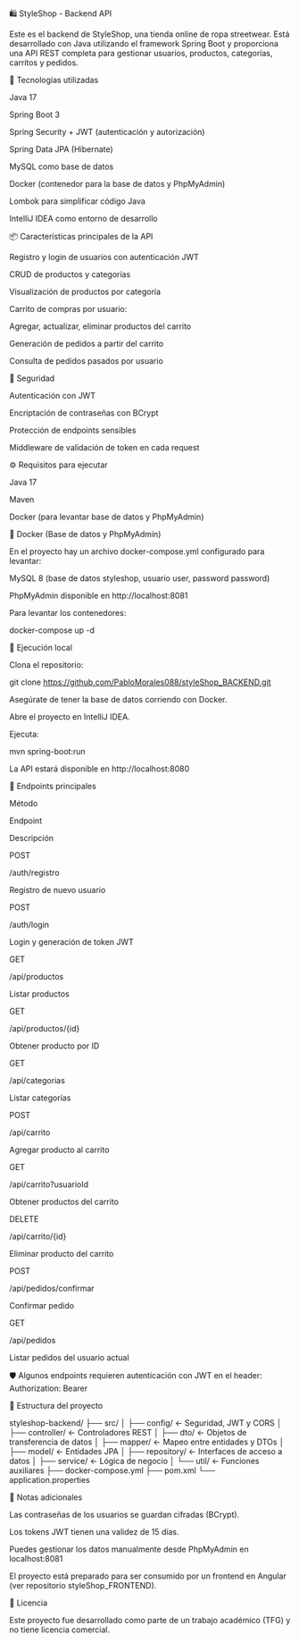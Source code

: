 🛍️ StyleShop - Backend API

Este es el backend de StyleShop, una tienda online de ropa streetwear. Está desarrollado con Java utilizando el framework Spring Boot y proporciona una API REST completa para gestionar usuarios, productos, categorías, carritos y pedidos.

🚀 Tecnologías utilizadas

Java 17

Spring Boot 3

Spring Security + JWT (autenticación y autorización)

Spring Data JPA (Hibernate)

MySQL como base de datos

Docker (contenedor para la base de datos y PhpMyAdmin)

Lombok para simplificar código Java

IntelliJ IDEA como entorno de desarrollo

📦 Características principales de la API

Registro y login de usuarios con autenticación JWT

CRUD de productos y categorías

Visualización de productos por categoría

Carrito de compras por usuario:

Agregar, actualizar, eliminar productos del carrito

Generación de pedidos a partir del carrito

Consulta de pedidos pasados por usuario

🔐 Seguridad

Autenticación con JWT

Encriptación de contraseñas con BCrypt

Protección de endpoints sensibles

Middleware de validación de token en cada request

⚙️ Requisitos para ejecutar

Java 17

Maven

Docker (para levantar base de datos y PhpMyAdmin)

🐳 Docker (Base de datos y PhpMyAdmin)

En el proyecto hay un archivo docker-compose.yml configurado para levantar:

MySQL 8 (base de datos styleshop, usuario user, password password)

PhpMyAdmin disponible en http://localhost:8081

Para levantar los contenedores:

docker-compose up -d

🧪 Ejecución local

Clona el repositorio:

git clone https://github.com/PabloMorales088/styleShop_BACKEND.git

Asegúrate de tener la base de datos corriendo con Docker.

Abre el proyecto en IntelliJ IDEA.

Ejecuta:

mvn spring-boot:run

La API estará disponible en http://localhost:8080

🔗 Endpoints principales

Método

Endpoint

Descripción

POST

/auth/registro

Registro de nuevo usuario

POST

/auth/login

Login y generación de token JWT

GET

/api/productos

Listar productos

GET

/api/productos/{id}

Obtener producto por ID

GET

/api/categorias

Listar categorías

POST

/api/carrito

Agregar producto al carrito

GET

/api/carrito?usuarioId

Obtener productos del carrito

DELETE

/api/carrito/{id}

Eliminar producto del carrito

POST

/api/pedidos/confirmar

Confirmar pedido

GET

/api/pedidos

Listar pedidos del usuario actual

🛡️ Algunos endpoints requieren autenticación con JWT en el header: Authorization: Bearer <token>

📁 Estructura del proyecto

styleshop-backend/
├── src/
│   ├── config/         ← Seguridad, JWT y CORS
│   ├── controller/     ← Controladores REST
│   ├── dto/            ← Objetos de transferencia de datos
│   ├── mapper/         ← Mapeo entre entidades y DTOs
│   ├── model/          ← Entidades JPA
│   ├── repository/     ← Interfaces de acceso a datos
│   ├── service/        ← Lógica de negocio
│   └── util/           ← Funciones auxiliares
├── docker-compose.yml
├── pom.xml
└── application.properties

🧠 Notas adicionales

Las contraseñas de los usuarios se guardan cifradas (BCrypt).

Los tokens JWT tienen una validez de 15 días.

Puedes gestionar los datos manualmente desde PhpMyAdmin en localhost:8081

El proyecto está preparado para ser consumido por un frontend en Angular (ver repositorio styleShop_FRONTEND).

📜 Licencia

Este proyecto fue desarrollado como parte de un trabajo académico (TFG) y no tiene licencia comercial.

